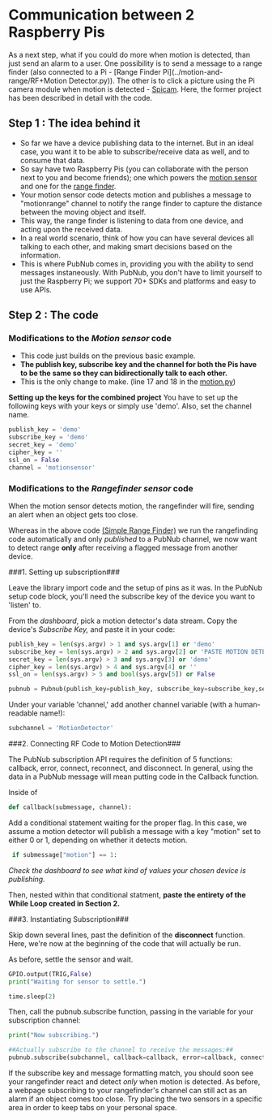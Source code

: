 # Communication between 2 Raspberry Pis

As a next step, what if you could do more when motion is detected, than just send an alarm to a user. One possibility is to send a message to a range finder (also connected to a Pi - [Range Finder Pi](../motion-and-range/RF+Motion Detector.py)). The other is to click a picture using the Pi camera module when motion is detected - [Spicam](../Spicam/SpiCamMotion.py). Here, the former project has been described in detail with the code.

## Step 1 : The idea behind it 

 - So far we have a device publishing data to the internet. But in an ideal case, you want it to be able to subscribe/receive data as well, and to consume  that data. 
 - So say have two Raspberry Pis (you can collaborate with the person next to you and become friends); one which powers the [motion sensor](../motion-sensor/Motionsensor.py) and one for the [range finder](../range-finder/rangefinder.py).
 - Your motion sensor code detects motion and publishes a message to "motionrange" channel to notify the range finder to capture the distance between the moving object and itself.
 - This way, the range finder is listening to data from one device, and acting upon the received data. 
 - In a real world scenario, think of how you can have several devices all talking to each other, and making smart decisions based on the information. 
 - This is where PubNub comes in, providing you with the ability to send messages instaneously. With PubNub, you don't have to limit yourself to just the Raspberry Pi; we support 70+ SDKs and platforms and easy to use APIs.

## Step 2 : The code
 

### Modifications to the *Motion sensor* code

 - This code just builds on the previous basic example.
 - **The publish key, subscribe key and the channel for both the Pis have to be the same so they can bidirectionally talk to each other.**
 - This is the only change to make. (line 17 and 18 in the [motion.py](../motion-and-range/motion.py))


**Setting up the keys for the combined project**
You have to set up the following keys with your keys or simply use 'demo'. Also, set the channel name. 

```python
publish_key = 'demo'
subscribe_key = 'demo'
secret_key = 'demo'
cipher_key = ''
ssl_on = False
channel = 'motionsensor'
```


### Modifications to the *Rangefinder sensor* code

When the motion sensor detects motion, the rangefinder will fire, sending an alert when an object gets too close.

Whereas in the above code [(Simple Range Finder)](../range-finder/rangefinder.py) we run the rangefinding code automatically and only *published* to a PubNub channel, we now want to detect range **only** after receiving a flagged message from another device. 


###1. Setting up subscription###

Leave the library import code and the setup of pins as it was. 
In the PubNub setup code block, you'll need the subscribe key of the device you want to 'listen' to.

From the *dashboard*, pick a motion detector's data stream. Copy the device's *Subscribe Key,* and paste it in your code:

```python
publish_key = len(sys.argv) > 1 and sys.argv[1] or 'demo'
subscribe_key = len(sys.argv) > 2 and sys.argv[2] or 'PASTE MOTION DETECTOR SUBKEY HERE'
secret_key = len(sys.argv) > 3 and sys.argv[3] or 'demo'
cipher_key = len(sys.argv) > 4 and sys.argv[4] or ''
ssl_on = len(sys.argv) > 5 and bool(sys.argv[5]) or False

pubnub = Pubnub(publish_key=publish_key, subscribe_key=subscribe_key,secret_key=secret_key, cipher_key=cipher_key, ssl_on=ssl_on)
```

Under your variable 'channel,' add another channel variable (with a human-readable name!):

```python
subchannel = 'MotionDetector'
```

###2. Connecting RF Code to Motion Detection###

The PubNub subscription API requires the definition of 5 functions: callback, error, connect, reconnect, and disconnect. In general, using the data in a PubNub message will mean putting code in the Callback function. 


Inside of 
```python
def callback(submessage, channel):
```
Add a conditional statement waiting for the proper flag. In this case, we assume a motion detector will publish
a message with a key "motion" set to either 0 or 1, depending on whether it detects motion.

```python
 if submessage["motion"] == 1:
```

*Check the dashboard to see what kind of values your chosen device is publishing.*

Then, nested within that conditional statment, **paste the entirety of the While Loop created in Section 2.** 

###3. Instantiating Subscription###

Skip down several lines, past the definition of the **disconnect** function. 
Here, we're now at the beginning of the code that will actually be run. 

As before, settle the sensor and wait.

```python
GPIO.output(TRIG,False)
print("Waiting for sensor to settle.")

time.sleep(2)
```

Then, call the pubnub.subscribe function, passing in the variable for your subscription channel:

```python
print("Now subscribing.")

##Actually subscribe to the channel to receive the messages:##
pubnub.subscribe(subchannel, callback=callback, error=callback, connect=connect, reconnect=reconnect, disconnect=disconnect)
```

If the subscribe key and message formatting match, you should soon see your rangefinder react and detect *only* when motion is detected. As before, a webpage subscribing to your rangefinder's channel can still act as an alarm if an object comes too close. Try placing the two sensors in a specific area in order to keep tabs on your personal space.




